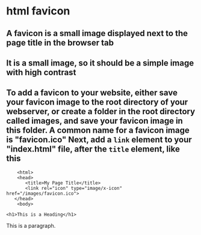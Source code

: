 # html favicon

## A favicon is a small image displayed next to the page title in the browser tab

## It is a small image, so it should be a simple image with high contrast

## To add a favicon to your website, either save your favicon image to the root directory of your webserver, or create a folder in the root directory called images, and save your favicon image in this folder. A common name for a favicon image is "favicon.ico" Next, add a `link` element to your "index.html" file, after the `title` element, like this

<!DOCTYPE html>
        <html>
        <head>
           <title>My Page Title</title>
           <link rel="icon" type="image/x-icon" href="/images/favicon.ico">
       </head>
        <body>

    <h1>This is a Heading</h1>
<p>This is a paragraph.</p>

</body>
</html>
